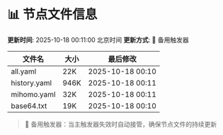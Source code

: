 # 📊 节点文件信息

**更新时间**: 2025-10-18 00:11:00 北京时间
**更新方式**: 🔄 备用触发器

| 文件名 | 大小 | 最后修改 |
|--------|------|----------|
| all.yaml | 22K | 2025-10-18 00:10 |
| history.yaml | 946K | 2025-10-18 00:11 |
| mihomo.yaml | 32K | 2025-10-18 00:11 |
| base64.txt | 19K | 2025-10-18 00:10 |

> 🔄 备用触发器：当主触发器失效时自动接管，确保节点文件的持续更新
